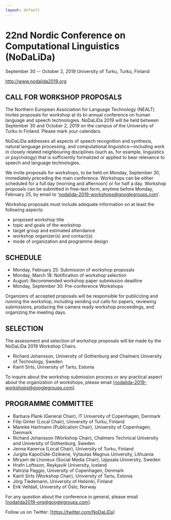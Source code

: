 ```yaml
---
layout: default
---
```


# 22nd Nordic Conference on Computational Linguistics (NoDaLiDa)

September 30 -- October 2, 2019
University of Turku, Turku, Finland

http://www.nodalida2019.org

## CALL FOR WORKSHOP PROPOSALS

The Northern European Association for Language Technology (NEALT) invites proposals for workshop at its bi-annual conference on human language and speech technologies.  NoDaLiDa 2019 will be held between September 30 and October 2, 2019 on the campus of the University of Turku in Finland. Please mark your calendars.

NoDaLiDa addresses all aspects of speech recognition and synthesis, natural language processing, and computational linguistics—including work in closely related neighbouring disciplines (such as, for example, linguistics or psychology) that is sufficiently formalized or applied to bear relevance to speech and language technologies.

We invite proposals for workshops, to be held on Monday, September 30, immediately preceding the main conference.  Workshops can be either scheduled for a full day (morning and afternoon) or for half a day. Workshop proposals can be submitted in free-text form, anytime before Monday, February 25, by email to ‘nodalida-2019-workshops@googlegroups.com’.

Workshop proposals must include adequate information on at least the following aspects:

* proposed workshop title
* topic and goals of the workshop
* target group and estimated attendance
* workshop organizer(s) and contact(s)
* mode of organization and programme design

## SCHEDULE

* Monday, February 25: Submission of workshop proposals
* Monday, March 18: Notification of workshop selection
* August: Recommended workshop paper submission deadline
* Monday, September 30: Pre-conference Workshops

Organizers of accepted proposals will be responsible for publicizing and running the workshop, including sending out calls for papers, reviewing submissions, producing the camera ready workshop proceedings, and organizing the meeting days.

## SELECTION

The assessment and selection of workshop proposals will be made by the NoDaLiDa 2019 Workshop Chairs.

* Richard Johansson, University of Gothenburg and Chalmers University of Technology, Sweden
* Kairit Sirts, University of Tartu, Estonia

To inquire about the workshop submission process or any practical aspect about the organization of workshops, please email [nodalida-2019-workshops@googlegroups.com].

## PROGRAMME COMMITTEE

* Barbara Plank (General Chair), IT University of Copenhagen, Denmark
* Filip Ginter (Local Chair), University of Turku, Finland
* Mareike Hartmann (Publication Chair), University of Copenhagen, Denmark
* Richard Johansson (Workshop Chair), Chalmers Technical University and University of Gothenburg, Sweden
* Jenna Kanerva (Local Chair), University of Turku, Finland
* Jurgita Kapočiūtė-Dzikienė, Vytautas Magnus University, Lithuania
* Miryam de Lhoneux (Social Media Chair), Uppsala University, Sweden
* Hrafn Loftsson, Reykjavík University, Iceland
* Patrizia Paggio, University of Copenhagen, Denmark
* Kairit Sirts (Workshop Chair), University of Tartu, Estonia
* Jörg Tiedemann, University of Helsinki, Finland
* Erik Velldall, University of Oslo, Norway

For any question about the conference in general, please email [nodalida2019-org@googlegroups.com].

Follow us on Twitter: [https://twitter.com/NoDaLiDa]
